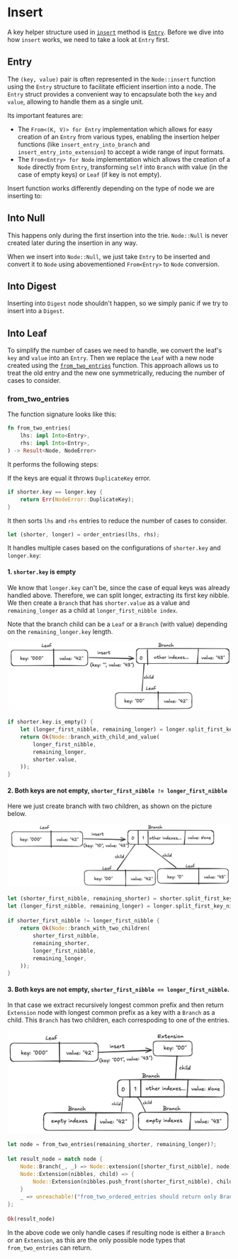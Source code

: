 # Insert

A key helper structure used in [`insert`](../src/node/insert.rs) method is [`Entry`](../src/node/insert/entry.rs). Before we dive into how `insert` works, we need to take a look at `Entry` first.

## Entry

The `(key, value)` pair is often represented in the `Node::insert` function using the `Entry` structure to facilitate efficient insertion into a node. The `Entry` struct provides a convenient way to encapsulate both the `key` and `value`, allowing to handle them as a single unit.

Its important features are:

- The `From<(K, V)> for Entry` implementation which allows for easy creation of an `Entry` from various types, enabling the insertion helper functions (like `insert_entry_into_branch` and `insert_entry_into_extension`) to accept a wide range of input formats.
- The `From<Entry> for Node` implementation which allows the creation of a `Node` directly from `Entry`, transforming `self` into `Branch` with value (in the case of empty keys) or `Leaf` (if key is not empty).

Insert function works differently depending on the type of node we are inserting to:

## Into Null

This happens only during the first insertion into the trie. `Node::Null` is never created later during the insertion in any way.

When we insert into `Node::Null`, we just take `Entry` to be inserted and convert it to `Node` using abovementioned `From<Entry>` to `Node` conversion.

## Into Digest

Inserting into `Digest` node shouldn't happen, so we simply panic if we try to insert into a `Digest`.

## Into Leaf

To simplify the number of cases we need to handle, we convert the leaf's `key` and `value` into an `Entry`. Then we replace the `Leaf` with a new node created using the [`from_two_entries`](../src/node/insert/from_two_entries.rs) function. This approach allows us to treat the old entry and the new one symmetrically, reducing the number of cases to consider.

### from_two_entries

The function signature looks like this:
```rs
fn from_two_entries(
    lhs: impl Into<Entry>,
    rhs: impl Into<Entry>,
) -> Result<Node, NodeError>
```
It performs the following steps:

If the keys are equal it throws `DuplicateKey` error.

```rs
if shorter.key == longer.key {
    return Err(NodeError::DuplicateKey);
}
```

It then sorts `lhs` and `rhs` entries to reduce the number of cases to consider.

```rs
let (shorter, longer) = order_entries(lhs, rhs);
```

It handles multiple cases based on the configurations of `shorter.key` and `longer.key`:

#### 1. `shorter.key` is empty

We know that `longer.key` can't be, since the case of equal keys was already handled above. Therefore, we can split longer, extracting its first key nibble. We then create a `Branch` that has `shorter.value` as a value and `remaining_longer` as a child at `longer_first_nibble index`.

Note that the branch child can be a `Leaf` or a `Branch` (with value) depending on the `remaining_longer.key` length.

![Schema](./images/into_leaf_0.png)

```rs
if shorter.key.is_empty() {
    let (longer_first_nibble, remaining_longer) = longer.split_first_key_nibble();
    return Ok(Node::branch_with_child_and_value(
        longer_first_nibble,
        remaining_longer,
        shorter.value,
    ));
}
```

#### 2. Both keys are not empty, `shorter_first_nibble != longer_first_nibble`

Here we just create branch with two children, as shown on the picture below.

![Schema](./images/into_leaf_1.png)

```rs
let (shorter_first_nibble, remaining_shorter) = shorter.split_first_key_nibble();
let (longer_first_nibble, remaining_longer) = longer.split_first_key_nibble();

if shorter_first_nibble != longer_first_nibble {
    return Ok(Node::branch_with_two_children(
        shorter_first_nibble,
        remaining_shorter,
        longer_first_nibble,
        remaining_longer,
    ));
}
```

#### 3. Both keys are not empty, `shorter_first_nibble == longer_first_nibble`.

In that case we extract recursively longest common prefix and then return `Extension` node with longest common prefix as a key with a `Branch` as a child. This `Branch` has two children, each correspoding to one of the entries.

![Schema](./images/into_leaf_2.png)

```rs
let node = from_two_entries(remaining_shorter, remaining_longer)?;

let result_node = match node {
    Node::Branch(_, _) => Node::extension([shorter_first_nibble], node),
    Node::Extension(nibbles, child) => {
        Node::Extension(nibbles.push_front(shorter_first_nibble), child)
    }
    _ => unreachable!("from_two_ordered_entries should return only Branch or Extension"),
};

Ok(result_node)
```

In the above code we only handle cases if resulting node is either a `Branch` or an `Extension`, as this are the only possible node types that `from_two_entries` can return.
